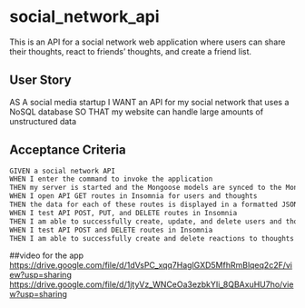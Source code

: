 # social_network_api
This is an API for a social network web application where users can share their thoughts, react to friends’ thoughts, and create a friend list.
## User Story
AS A social media startup
I WANT an API for my social network that uses a NoSQL database
SO THAT my website can handle large amounts of unstructured data
## Acceptance Criteria

```md
GIVEN a social network API
WHEN I enter the command to invoke the application
THEN my server is started and the Mongoose models are synced to the MongoDB database
WHEN I open API GET routes in Insomnia for users and thoughts
THEN the data for each of these routes is displayed in a formatted JSON
WHEN I test API POST, PUT, and DELETE routes in Insomnia
THEN I am able to successfully create, update, and delete users and thoughts in my database
WHEN I test API POST and DELETE routes in Insomnia
THEN I am able to successfully create and delete reactions to thoughts and add and remove friends to a user’s friend list

```
##video for the app
https://drive.google.com/file/d/1dVsPC_xqq7HaglGXD5MfhRmBlqeq2c2F/view?usp=sharing
https://drive.google.com/file/d/1jtyVz_WNCeOa3ezbkYIi_8QBAxuHU7ho/view?usp=sharing
